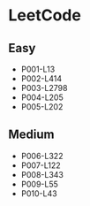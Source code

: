 # LeetCode

## Easy

- P001-L13
- P002-L414
- P003-L2798
- P004-L205
- P005-L202

## Medium

- P006-L322
- P007-L122
- P008-L343
- P009-L55
- P010-L43
